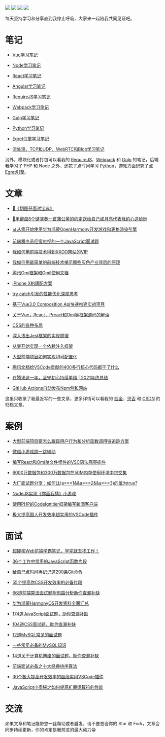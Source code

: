 <p>
<a href="https://github.com/Wscats/articles"><img src="https://img.shields.io/badge/Star-2700+-orange" /></a>
<a href="https://github.com/Wscats/articles"><img src="https://img.shields.io/badge/Version-6.66-brightgreen" /></a>
<a href="https://github.com/Wscats/articles"><img src="https://img.shields.io/badge/Github Page-Wscats-yellow" /></a>
<a href="https://github.com/Wscats"><img src="https://img.shields.io/badge/Author-Eno Yao-blueviolet" /></a>
</p>

每天坚持学习和分享直到我停止呼吸，大家来一起陪我共同见证吧。

# 笔记

- [Vue学习笔记](https://github.com/Wscats/vue-tutorial) 

- [Node学习笔记](https://github.com/Wscats/node-tutorial)

- [React学习笔记](https://github.com/Wscats/react-tutorial)

- [Angular学习笔记](https://github.com/Wscats/angular-tutorial)

<!-- <b><details><summary>其他笔记</summary></b> -->
- [RequireJS学习笔记](https://github.com/Wscats/requirejs-demo)

- [Webpack学习笔记](https://github.com/Wscats/webpack)

- [Gulp学习笔记](https://github.com/Wscats/glup/blob/master/README.md)

- [Python学习笔记](https://github.com/Wscats/python-tutorial)

- [Egret引擎学习笔记](https://github.com/Wscats/egret)

- [流处理，TCP和UDP，WebRTC和Blob学习笔记](https://github.com/Wscats/media-tutorial)
<!-- </details> -->

另外，模块化或者打包可以看我的 [RequireJS](https://github.com/Wscats/requirejs-demo)，[Webpack](https://github.com/Wscats/webpack) 和 [Gulp](https://github.com/Wscats/glup/blob/master/README.md) 的笔记，后端我学习了 PHP 和 Node 之外，还花了点时间学习 [Python](https://github.com/Wscats/python-tutorial)，游戏方面研究了点 [Egret引擎](https://github.com/Wscats/egret)。

# 文章

- [📝《切图仔面试宝典》](https://github.com/Wscats/CV)

- [🎹用键盘8个键演奏一首蒲公英的约定送给自己或月亮代表我的心送给她](https://github.com/Wscats/piano)

- [📊从零开始使用华为鸿蒙OpenHarmony开发游戏和表格渲染引擎](https://github.com/Wscats/openharmony-sheet)

- [前端程序员经常忽视的一个JavaScript面试题](https://github.com/Wscats/articles/issues/85)

- [我如何用前端技术得到XXOO网站的VIP](https://github.com/Wscats/articles/issues/62)

- [我如何用最简单的前端技术揭示那些灰色产业背后的原理](https://github.com/Wscats/articles/issues/90)

- [腾讯Omi框架和Omil使用文档](https://github.com/Wscats/omi-docs)

- [iPhone X的适配方案](https://github.com/Wscats/iPhone-X)

- [try catch引发的性能优化深度思考](https://github.com/Wscats/CV/issues/33)

- [基于Vue3.0 Composition Api快速构建实战项目](https://github.com/Wscats/vue-cli)

- [关于Vue，React，Preact和Omi等框架源码的解读](https://github.com/Wscats/virtual-dom)

- [CSS的各种布局](https://github.com/Wscats/layout-demo)

- [深入浅出Jest框架的实现原理](https://github.com/Wscats/jest-tutorial)

- [从零开始实现一个依赖注入框架](https://github.com/Wscats/dependency-injection/blob/master/README.CN.md)

- [大型前端项目如何实现UI可配置化](https://github.com/Wscats/CV/issues/36)

- [腾讯文档给VSCode贡献的400多行核心代码都干了什么](https://github.com/Wscats/CV/issues/37)

- [在腾讯这一年，坚守初心持续单纯 | 2021年终总结](https://github.com/Wscats/CV/issues/38)

- [GitHub Actions自动发布Npm包和网站](https://github.com/Wscats/github-actions-tutorial)

这里只收录了我最近写的一些文章，更多详情可以看我的 [掘金](https://juejin.im/user/584c7f44ac502e0069275cd7)，[思否](https://segmentfault.com/u/wscats) 和 [CSDN](https://blog.csdn.net/qq_27080247) 的归档文章。

# 案例

- [大型前端项目要怎么跟踪用户行为和分析函数调用链追踪方案](https://github.com/Wscats/performance-decorator)

- [微信小游戏跳一跳辅助](https://github.com/Wscats/wechat-jump-game)

- [编写React和Omi单文件组件的VSC语法高亮插件](https://github.com/Wscats/omi-snippets)

- [6000万数据包和300万数据包在50M内存使用环境中求交集](https://github.com/Wscats/intersect)

- [大厂面试题分享：如何让(a===1&&a===2&&a===3)的值为true?](https://github.com/Wscats/CV/issues/28)

- [NodeJS实现《你画我猜》小游戏](https://github.com/Wscats/socket.io)

- [使用PHP的CodeIgnitier框架编写新闻客户端](https://github.com/Wscats/cms)

- [极大提高国人开发效率超实用的VSCode插件](https://juejin.cn/post/6901454172411920392)

# 面试

- [超硬核Web前端学霸笔记，学完就去找工作！](https://segmentfault.com/a/1190000040478093)

- [36个工作中常用的JavaScript函数片段](https://github.com/Wscats/CV/issues/32)

- [给自己点时间再记记这200条Git命令](https://github.com/Wscats/CV/issues/31)

- [55个提高你CSS开发效率的必备片段](https://github.com/Wscats/CV/issues/29)

- [66道前端算法面试题附思路分析助你查漏补缺](https://segmentfault.com/a/1190000040797373)

- [华为鸿蒙HarmonyOS开发资料全面汇总](https://github.com/Wscats/awesome-harmony)

- [174道JavaScript面试题，助你查漏补缺](https://segmentfault.com/a/1190000040444611)

- [104道CSS面试题，助你查漏补缺](https://segmentfault.com/a/1190000040247622)

- [12道MySQL常见的面试题](https://segmentfault.com/a/1190000022636122)

- [一些常见必备的MySQL知识](https://segmentfault.com/a/1190000022468956)

- [14道关于计算机网络的面试题，助你查漏补缺](https://segmentfault.com/a/1190000022350860)

- [前端面试必备之十大经典排序算法](https://segmentfault.com/a/1190000010413296)

- [30个极大提高开发效率的超级实用VSCode插件](https://github.com/Wscats/CV/issues/34)

- [JavaScript小奥秘之如何提高扩展运算符的性能](https://segmentfault.com/a/1190000020309746)

# 交流

如果文章和笔记能带您一丝帮助或者启发，请不要吝啬你的 Star 和 Fork，文章会同步持续更新，你的肯定是我前进的最大动力😁

<!-- 可以微信搜索「 前端遨游 」关注公众号方便你往后阅读 -->
<!-- <img src="https://user-images.githubusercontent.com/17243165/76694577-736c2a80-66af-11ea-859e-2ed5616709ad.png" /> -->
